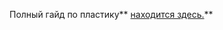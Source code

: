 Полный гайд по пластику** [находится здесь.](https://ecoklgd.notion.site/625f4a289fe7489cae6d9bb9533b5969)**
